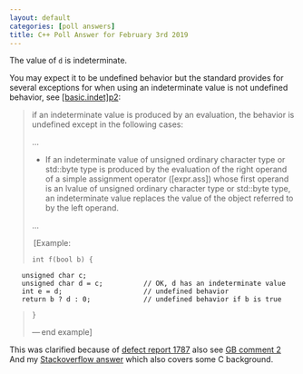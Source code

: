 ```yaml
---
layout: default
categories: [poll answers] 
title: C++ Poll Answer for February 3rd 2019 
---
```


The value of `d` is indeterminate.

You may expect it to be undefined behavior but the standard provides for several exceptions for when using an indeterminate value is not undefined behavior, see [\[basic.indet\]p2](http://eel.is/c++draft/basic.indet#2):

>if an indeterminate value is produced by an evaluation, the behavior is undefined except in the following cases: 
>
> ...
>
>- If an indeterminate value of unsigned ordinary character type or std::byte type is produced by the evaluation of the right operand of a simple assignment operator ([expr.ass]) whose first operand is an lvalue of unsigned ordinary character type or std::byte type, an indeterminate value replaces the value of the object referred to by the left operand.
>
> ...
>
> [Example:
>
>     int f(bool b) {
       unsigned char c;
       unsigned char d = c;          // OK, d has an indeterminate value
       int e = d;                    // undefined behavior
       return b ? d : 0;             // undefined behavior if b is true
>     }
> 
>— end example]

This was clarified because of [defect report 1787](http://www.open-std.org/jtc1/sc22/wg21/docs/papers/2014/n3833.html#1787) also see [GB comment 2](http://www.open-std.org/jtc1/sc22/wg21/docs/papers/2014/n3903.html#GB2) And my [Stackoverflow answer](https://stackoverflow.com/a/23415662/1708801) which also covers some C background.

